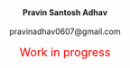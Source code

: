 <div align="center" style="display: flex; flex-direction: column; justify-content: center; height: 100vh; text-align: center;">
    <strong>Pravin Santosh Adhav</strong><br>
    pravinadhav0607@gmail.com<br><br>
    <span style="color:red; font-size:20px;">Work in progress</span>
</div>
